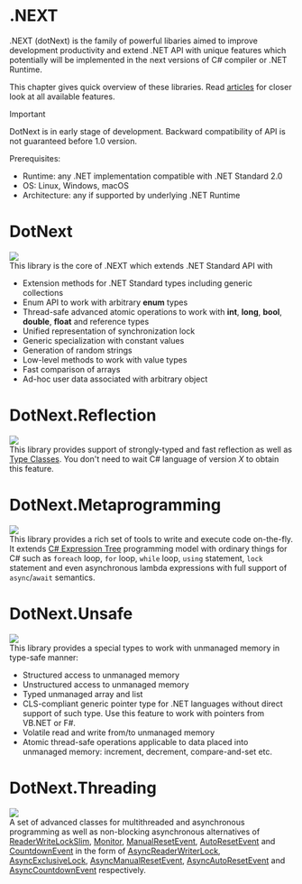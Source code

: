 .NEXT
====

.NEXT (dotNext) is the family of powerful libaries aimed to improve development productivity and extend .NET API with unique features which potentially will be implemented in the next versions of C# compiler or .NET Runtime. 

This chapter gives quick overview of these libraries. Read [articles](./features/core/index.md) for closer look at all available features.

> [!IMPORTANT]
> DotNext is in early stage of development. Backward compatibility of API is not guaranteed before 1.0 version.

Prerequisites:
* Runtime: any .NET implementation compatible with .NET Standard 2.0
* OS: Linux, Windows, macOS
* Architecture: any if supported by underlying .NET Runtime

# DotNext
<a href="https://www.nuget.org/packages/dotnext/absoluteLatest"><img src="https://img.shields.io/nuget/v/dotnext.svg?style=flat"></a><br/>
This library is the core of .NEXT which extends .NET Standard API with
  * Extension methods for .NET Standard types including generic collections
  * Enum API to work with arbitrary **enum** types
  * Thread-safe advanced atomic operations to work with **int**, **long**, **bool**, **double**, **float** and reference types
  * Unified representation of synchronization lock
  * Generic specialization with constant values
  * Generation of random strings
  * Low-level methods to work with value types
  * Fast comparison of arrays
  * Ad-hoc user data associated with arbitrary object

# DotNext.Reflection
<a href="https://www.nuget.org/packages/dotnext.reflection/absoluteLatest"><img src="https://img.shields.io/nuget/v/dotnext.reflection.svg?style=flat"></a><br/>
This library provides support of strongly-typed and fast reflection as well as [Type Classes](https://github.com/dotnet/csharplang/issues/110). You don't need to wait C# language of version _X_ to obtain this feature.

# DotNext.Metaprogramming
<a href="https://www.nuget.org/packages/dotnext.metaprogramming/absoluteLatest"><img src="https://img.shields.io/nuget/v/dotnext.metaprogramming.svg?style=flat"></a><br/>
This library provides a rich set of tools to write and execute code on-the-fly. It extends [C# Expression Tree](https://docs.microsoft.com/en-us/dotnet/csharp/programming-guide/concepts/expression-trees/) programming model with ordinary things for C# such as `foreach` loop, `for` loop, `while` loop, `using` statement, `lock` statement and even asynchronous lambda expressions with full support of `async`/`await` semantics.

# DotNext.Unsafe
<a href="https://www.nuget.org/packages/dotnext.unsafe/absoluteLatest"><img src="https://img.shields.io/nuget/v/dotnext.unsafe.svg?style=flat"></a><br/>
This library provides a special types to work with unmanaged memory in type-safe manner:
* Structured access to unmanaged memory
* Unstructured access to unmanaged memory
* Typed unmanaged array and list
* CLS-compliant generic pointer type for .NET languages without direct support of such type. Use this feature to work with pointers from VB.NET or F#.
* Volatile read and write from/to unmanaged memory
* Atomic thread-safe operations applicable to data placed into unmanaged memory: increment, decrement, compare-and-set etc.

# DotNext.Threading
<a href="https://www.nuget.org/packages/dotnext.threading/absoluteLatest"><img src="https://img.shields.io/nuget/v/dotnext.threading.svg?style=flat"></a><br/>
A set of advanced classes for multithreaded and asynchronous programming as well as non-blocking asynchronous alternatives of [ReaderWriteLockSlim](https://docs.microsoft.com/en-us/dotnet/api/system.threading.readerwriterlockslim), [Monitor](https://docs.microsoft.com/en-us/dotnet/api/system.threading.monitor), [ManualResetEvent](https://docs.microsoft.com/en-us/dotnet/api/system.threading.manualresetevent), [AutoResetEvent](https://docs.microsoft.com/en-us/dotnet/api/system.threading.autoresetevent) and [CountdownEvent](https://docs.microsoft.com/en-us/dotnet/api/system.threading.countdownevent) in the form of [AsyncReaderWriterLock](api/DotNext.Threading.AsyncReaderWriterLock.yml), [AsyncExclusiveLock](api/DotNext.Threading.AsyncExclusiveLock.yml), [AsyncManualResetEvent](api/DotNext.Threading.AsyncManualResetEvent.yml), [AsyncAutoResetEvent](api/DotNext.Threading.AsyncAutoResetEvent.yml) and [AsyncCountdownEvent](api/DotNext.Threading.AsyncCountdownEvent.yml) respectively.


